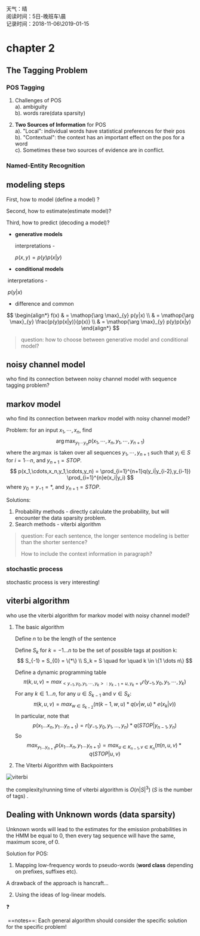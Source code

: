 天气：晴  
阅读时间：5日-晚班车\晨<br>记录时间：2018-11-06\2019-01-15


# chapter 2
## The Tagging Problem

### POS Tagging  

1. Challenges of POS  
a). ambiguity  
b). words rare(data sparsity)  

2. **Two Sources of Information** for POS  
a). "Local": individual words have statistical preferences for their pos  
b). "Contextual": the context has an important effect on the pos for a word  
c). Sometimes these two sources of evidence are in conflict.

### Named-Entity Recognition  



## modeling steps

First, how to model (define a model) ?

Second, how to estimate(estimate model)?

Third, how to predict (decoding a model)?

+ **generative models**

  interpretations - 

  $p(x,y)=p(y)p(x|y)$


+ **conditional models**

​	interpretations - 

​	$p(y|x)$

+ difference and common

$$
\begin{align*}
f(x) 
& = \mathop{\arg \max}_{y} p(y|x) \\
& = \mathop{\arg \max}_{y} \frac{p(y)p(x|y)}{p(x)} \\
& = \mathop{\arg \max}_{y} p(y)p(x|y)
\end{align*}
$$



> question: how to choose between generative model and conditional model?

## noisy channel model

who find its connection between noisy channel model with sequence tagging problem?



## markov model

who find its connection between markov model with noisy channel model?



Problem: for an input $x_1,\cdots,x_n$, find
$$
\arg \max_{y_1\cdots y_n} p(x_1,\cdots,x_n,y_1,\cdots,y_{n+1})
$$
where the $\arg \max$ is taken over all sequences $y_1,\cdots,y_{n+1}$ such that $y_i \in S$ for $i=1 \cdots n$, and $y_{n+1} = STOP$. 
$$
p(x_1,\cdots,x_n,y_1,\cdots,y_n) = \prod_{i=1}^{n+1}q(y_i|y_{i-2},y_{i-1}) \prod_{i=1}^{n}e(x_i|y_i)
$$
where $y_{0} = y_{-1} = *$, and $y_{n+1} = STOP$.



Solutions:

1. Probability methods - directly calculate the probability, but will encounter the data sparsity problem.
2. Search methods - viterbi algorithm



> question: For each sentence, the longer sentence modeling is better than the shorter sentence?
>
> How to include the context information in paragraph?

### stochastic process

stochastic process is very interesting!



## viterbi algorithm

who use the viterbi algorithm for markov model with noisy channel model?

1. The basic algorithm

   Define $n$ to be the length of the sentence

   Define $S_k$ for $k=-1 \dots n$ to be the set of possible tags at position k:
   $$
   S_{-1} = S_{0} = \{*\} \\
   S_k = S \quad for \quad k \in \{1 \dots n\}
   $$


   Define a dynamic programming table
   $$
   \pi(k,u,v) = max_{<y_{-1},y_0,y_1,\cdots,y_k>:y_{k-1}=u,y_k=v} r(y_{-1},y_0,y_1,\cdots,y_k)
   $$
   For any $k \in {1\dots n}$, for any $u \in S_{k-1}$ and $v \in S_{k}$:
   $$
   \pi(k,u,v) = max_{w \in S_{k-2}} (\pi(k-1,w,u) * q(v|w,u) * e(x_k|v))
   $$
   In particular, note that
   $$
   p(x_1 \dots x_n,y_1 \dots y_{n+1}) = r(y_{-1},y_0,y_1,\dots,y_n) * q(STOP|y_{n-1},y_n)
   $$
   So
   $$
   max_{y_1 \dots y_{n+1}} p(x_1 \dots x_n,y_1 \dots y_{n+1}) = max_{u \in K_{n-1},v \in K_n} (\pi(n,u,v) * q(STOP|u,v)
   $$

2. The Viterbi Algorithm with Backpointers

![viterbi](https://github.com/bifeng/daily_book_notes/raw/master/resource/viterbi_backpointers.png)

the complexity/running time of viterbi algorithm is $O(n|S|^3)$ ($S$ is the number of tags) .



## Dealing with Unknown words (data sparsity)

Unknown words will lead to the estimates for the emission probabilities in the HMM be equal to 0, then every tag sequence will have the same, maximum score, of 0.

Solution for POS:

1. Mapping low-frequency words to pseudo-words (**word class** depending on prefixes, suffixes etc).

A drawback of the approach is hancraft...

2. Using the ideas of log-linear models.

:question:

​	==notes==: Each general algorithm should consider the specific solution for the specific problem!





